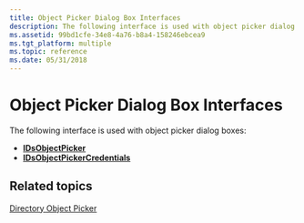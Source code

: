 ```yaml
---
title: Object Picker Dialog Box Interfaces
description: The following interface is used with object picker dialog boxes.
ms.assetid: 99bd1cfe-34e8-4a76-b8a4-158246ebcea9
ms.tgt_platform: multiple
ms.topic: reference
ms.date: 05/31/2018
---
```


# Object Picker Dialog Box Interfaces

The following interface is used with object picker dialog boxes:

-   [**IDsObjectPicker**](/windows/desktop/api/Objsel/nn-objsel-idsobjectpicker)
-   [**IDsObjectPickerCredentials**](/windows/desktop/api/Objsel/nn-objsel-idsobjectpickercredentials)

## Related topics

<dl> <dt>

[Directory Object Picker](directory-object-picker.md)
</dt> </dl>

 

 




